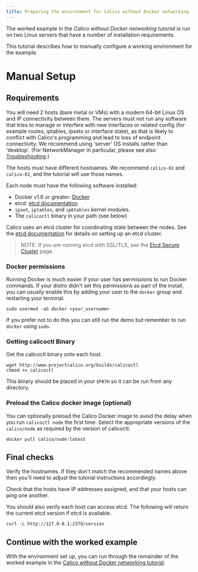 ```yaml
---
title: Preparing the environment for Calico without Docker networking
---
```


The worked example in the _Calico without Docker networking tutorial_ is run on
two Linux servers that have a number of installation requirements.

This tutorial describes how to manually configure a working environment for
the example.

# Manual Setup

## Requirements

You will need 2 hosts (bare metal or VMs) with a modern 64-bit Linux OS and IP
connectivity between them.  The servers must not run any software that tries to
manage or interfere with new interfaces or related config (for example routes,
iptables, ipsets or interface state), as that is likely to conflict with
Calico's programming and lead to loss of endpoint connectivity.  We recommend
using 'server' OS installs rather than 'desktop'.  (For NetworkManager in
particular, please see also [Troubleshooting]({{base}}/docs/using-calico/troubleshooting/Troubleshooting).)

The hosts must have different hostnames.  We recommend `calico-01` and
`calico-02`, and the tutorial will use those names.

Each node must have the following software installed:

- Docker v1.6 or greater: [Docker][docker]
- etcd: [etcd documentation][etcd]
- `ipset`, `iptables`, and `ip6tables` kernel modules.
- The `calicoctl` binary in your path (see below)

Calico uses an etcd cluster for coordinating state between the nodes.  See the
[etcd documentation][etcd] for details on setting up an etcd cluster.

> NOTE: If you are running etcd with SSL/TLS, see the [Etcd Secure Cluster]({{base}}/docs/using-calico/advanced/EtcdSecureCluster.md)
> page.

### Docker permissions

Running Docker is much easier if your user has permissions to run Docker
commands. If your distro didn't set this permissions as part of the install,
you can usually enable this by adding your user to the `docker` group and
restarting your terminal.

    sudo usermod -aG docker <your_username>

If you prefer not to do this you can still run the demo but remember to run
`docker` using `sudo`.

### Getting calicoctl Binary

Get the calicoctl binary onto each host.

	wget http://www.projectcalico.org/builds/calicoctl
	chmod +x calicoctl

This binary should be placed in your `$PATH` so it can be run from any
directory.

### Preload the Calico docker image (optional)

You can optionally preload the Calico Docker image to avoid the delay when you
run `calicoctl node` the first time.  Select the appropriate versions of the
`calico/node` as required by the version of calicoctl:

    docker pull calico/node:latest

## Final checks

Verify the hostnames.  If they don't match the recommended names above then
you'll need to adjust the tutorial instructions accordingly.

Check that the hosts have IP addresses assigned, and that your hosts can ping
one another.

You should also verify each host can access etcd.  The following will return
the current etcd version if etcd is available.

    curl -L http://127.0.0.1:2379/version

## Continue with the worked example

With the environment set up, you can run through the remainder of the worked
example in the [Calico without Docker networking tutorial](README.md).

[etcd]: https://coreos.com/etcd/docs/latest/
[calico-releases]: https://github.com/projectcalico/calico-containers/releases/
[docker]: http://www.docker.com
